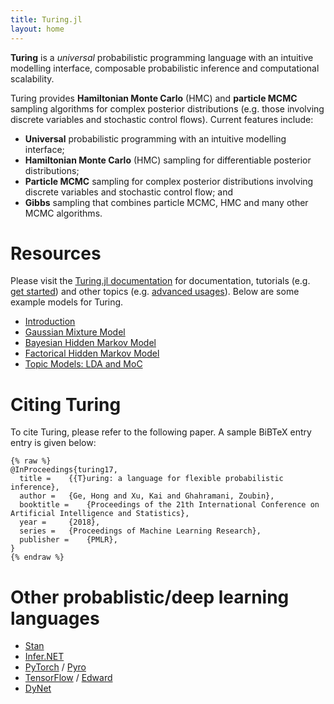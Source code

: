 ```yaml
---
title: Turing.jl
layout: home
---
```


**Turing** is a *universal* probabilistic programming language with an intuitive modelling interface, composable probabilistic inference and computational scalability.

Turing provides **Hamiltonian Monte Carlo** (HMC) and **particle MCMC** sampling algorithms for complex posterior distributions (e.g. those involving discrete variables and stochastic control flows). Current features include:

- **Universal** probabilistic programming with an intuitive modelling interface;
- **Hamiltonian Monte Carlo** (HMC) sampling for differentiable posterior distributions;
- **Particle MCMC** sampling for complex posterior distributions involving discrete variables and stochastic control flow; and
- **Gibbs** sampling that combines particle MCMC,  HMC and many other MCMC algorithms.

# Resources

Please visit the [Turing.jl documentation](http://turing.ml/docs/) for documentation, tutorials (e.g. [get started](http://turing.ml/docs/get-started/)) and other topics (e.g. [advanced usages](http://turing.ml/docs/advanced/)). Below are some example models for Turing.

- [Introduction](http://turing.ml/tutorials/0-introduction/)
- [Gaussian Mixture Model](https://github.com/TuringLang/TuringTutorials/tree/master/old-notebooks/GMM.ipynb)
- [Bayesian Hidden Markov Model](https://github.com/TuringLang/TuringTutorials/tree/master/old-notebooks/BayesHmm.ipynb)
- [Factorical Hidden Markov Model](https://github.com/TuringLang/TuringTutorials/tree/master/old-notebooks/FHMM.ipynb)
- [Topic Models: LDA and MoC](https://github.com/TuringLang/TuringTutorials/tree/master/old-notebooks/TopicModels.ipynb)

# Citing Turing

To cite Turing, please refer to the following paper. A sample BiBTeX entry entry is given below:

```
{% raw %}
@InProceedings{turing17,
  title = 	 {{T}uring: a language for flexible probabilistic inference},
  author = 	 {Ge, Hong and Xu, Kai and Ghahramani, Zoubin},
  booktitle = 	 {Proceedings of the 21th International Conference on Artificial Intelligence and Statistics},
  year = 	 {2018},
  series = 	 {Proceedings of Machine Learning Research},
  publisher = 	 {PMLR},
}
{% endraw %}
```

# Other probablistic/deep learning languages

- [Stan](http://mc-stan.org/)
- [Infer.NET](https://www.microsoft.com/en-us/research/project/infernet/)
- [PyTorch](http://pytorch.org/) / [Pyro](https://github.com/uber/pyro)
- [TensorFlow](https://www.tensorflow.org/) / [Edward](http://edwardlib.org/)
- [DyNet](https://github.com/clab/dynet)
